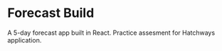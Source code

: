 # Forecast Build

A 5-day forecast app built in React. Practice assesment for Hatchways application.
